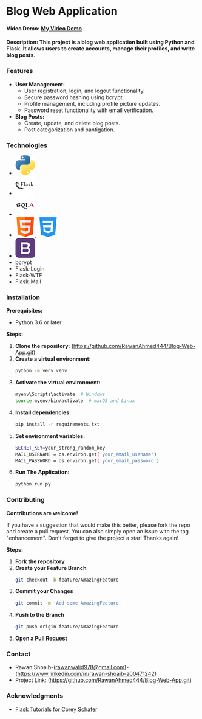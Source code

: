 # Blog Web Application

#### Video Demo:  [My Video Demo](https://youtu.be/NysQ3zOpDI0?si=j6e9Uj0EV4PYEImY)
#### Description: This project is a blog web application built using Python and Flask. It allows users to create accounts, manage their profiles, and write blog posts.

### Features

* **User Management:**
  * User registration, login, and logout functionality.
  * Secure password hashing using bcrypt.
  * Profile management, including profile picture updates.
  * Password reset functionality with email verification.
* **Blog Posts:**
  * Create, update, and delete blog posts.
  * Post categorization and pantigation.

### Technologies
* ![Python](flaskblog/static/profile_pics/python.png)
* ![Flask](flaskblog/static/profile_pics/flask.png)
* ![SQLAlchemy](flaskblog/static/profile_pics/SQLAlchemy.png)
* ![HTML](flaskblog/static/profile_pics/html.png), ![CSS](flaskblog/static/profile_pics/css.png)
* ![Bootstrap](flaskblog/static/profile_pics/bootstrap.png)
* bcrypt
* Flask-Login
* Flask-WTF
* Flask-Mail

### Installation

**Prerequisites:**
* Python 3.6 or later

**Steps:**

1. **Clone the repository:** (https://github.com/RawanAhmed444/Blog-Web-App.git)
2. **Create a virtual environment:**
   ```bash
   python -m venv venv
3. **Activate the virtual environment:**
   ```bash
   myenv\Scripts\activate  # Windows
   source myenv/bin/activate  # macOS and Linux
4. **Install dependencies:**
   ```bash
   pip install -r requirements.txt
5. **Set environment variables:**
   ```bash
   SECRET_KEY=your_strong_random_key
   MAIL_USERNAME = os.environ.get('your_email_usename')
   MAIL_PASSWORD = os.environ.get('your_email_password')
6. **Run The Application:**
   ```bash
   python run.py

### Contributing

**Contributions are welcome!**

If you have a suggestion that would make this better, please fork the repo and create a pull request.
You can also simply open an issue with the tag "enhancement". Don't forget to give the project a star! Thanks again!

**Steps:**

1. **Fork the repository**
2. **Create your Feature Branch**
   ```bash
   git checkout -b feature/AmazingFeature
3. **Commit your Changes**
   ```bash
   git commit -m 'Add some AmazingFeature'
4. **Push to the Branch**
   ```bash
   git push origin feature/AmazingFeature
5. **Open a Pull Request**

### Contact

* Rawan Shoaib-(rawanwalid978@gmail.com)-(https://www.linkedin.com/in/rawan-shoaib-a00471242)
* Project Link: (https://github.com/RawanAhmed444/Blog-Web-App.git)

### Acknowledgments

* [Flask Tutorials for Corey Schafer](https://youtube.com/playlist?list=PL-osiE80TeTs4UjLw5MM6OjgkjFeUxCYH&si=cDeca5Rm5cnKqxQx)
